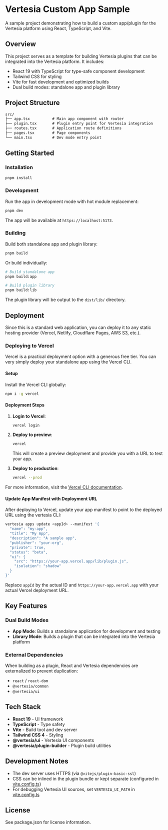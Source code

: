 # Vertesia Custom App Sample

A sample project demonstrating how to build a custom app/plugin for the Vertesia platform using React, TypeScript, and Vite.

## Overview

This project serves as a template for building Vertesia plugins that can be integrated into the Vertesia platform. It includes:

- React 19 with TypeScript for type-safe component development
- Tailwind CSS for styling
- Vite for fast development and optimized builds
- Dual build modes: standalone app and plugin library

## Project Structure

```txt
src/
├── app.tsx          # Main app component with router
├── plugin.tsx       # Plugin entry point for Vertesia integration
├── routes.tsx       # Application route definitions
├── pages.tsx        # Page components
└── main.tsx         # Dev mode entry point
```

## Getting Started

### Installation

```bash
pnpm install
```

### Development

Run the app in development mode with hot module replacement:

```bash
pnpm dev
```

The app will be available at `https://localhost:5173`.

### Building

Build both standalone app and plugin library:

```bash
pnpm build
```

Or build individually:

```bash
# Build standalone app
pnpm build:app

# Build plugin library
pnpm build:lib
```

The plugin library will be output to the `dist/lib/` directory.

## Deployment

Since this is a standard web application, you can deploy it to any static hosting provider (Vercel, Netlify, Cloudflare Pages, AWS S3, etc.).

### Deploying to Vercel

Vercel is a practical deployment option with a generous free tier. You can very simply deploy your standalone app using the Vercel CLI.

#### Setup

Install the Vercel CLI globally:

```bash
npm i -g vercel
```

#### Deployment Steps

1. **Login to Vercel**:

    ```bash
    vercel login
    ```

2. **Deploy to preview**:

    ```bash
    vercel
    ```

    This will create a preview deployment and provide you with a URL to test your app.

3. **Deploy to production**:

    ```bash
    vercel --prod
    ```

For more information, visit the [Vercel CLI documentation](https://vercel.com/docs/cli).

#### Update App Manifest with Deployment URL

After deploying to Vercel, update your app manifest to point to the deployed URL using the vertesia CLI:

```bash
vertesia apps update <appId> --manifest '{
  "name": "my-app",
  "title": "My App",
  "description": "A sample app",
  "publisher": "your-org",
  "private": true,
  "status": "beta",
  "ui": {
    "src": "https://your-app.vercel.app/lib/plugin.js",
    "isolation": "shadow"
  }
}'
```

Replace `appId` by the actual ID and `https://your-app.vercel.app` with your actual Vercel deployment URL.

## Key Features

### Dual Build Modes

- **App Mode**: Builds a standalone application for development and testing
- **Library Mode**: Builds a plugin that can be integrated into the Vertesia platform

### External Dependencies

When building as a plugin, React and Vertesia dependencies are externalized to prevent duplication:

- `react` / `react-dom`
- `@vertesia/common`
- `@vertesia/ui`

## Tech Stack

- **React 19** - UI framework
- **TypeScript** - Type safety
- **Vite** - Build tool and dev server
- **Tailwind CSS 4** - Styling
- **@vertesia/ui** - Vertesia UI components
- **@vertesia/plugin-builder** - Plugin build utilities

## Development Notes

- The dev server uses HTTPS (via `@vitejs/plugin-basic-ssl`)
- CSS can be inlined in the plugin bundle or kept separate (configured in [vite.config.ts](vite.config.ts))
- For debugging Vertesia UI sources, set `VERTESIA_UI_PATH` in [vite.config.ts](vite.config.ts)

## License

See package.json for license information.
